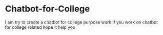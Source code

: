 # Chatbot-for-College
I am try to create a chatbot for college purpose work if you work on chatbot for college related 
 hope it help you

